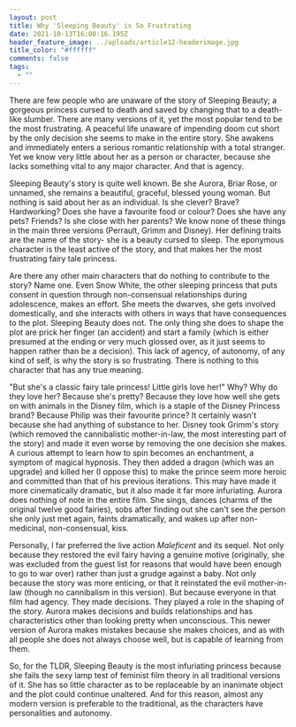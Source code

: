 ```yaml
---
layout: post
title: Why 'Sleeping Beauty' is So Frustrating
date: 2021-10-13T16:00:16.195Z
header_feature_image: ../uploads/article12-headerimage.jpg
title_color: "#ffffff"
comments: false
tags:
  - ""
---
```

There are few people who are unaware of the story of Sleeping Beauty; a gorgeous princess cursed to death and saved by changing that to a death-like slumber. There are many versions of it, yet the most popular tend to be the most frustrating. A peaceful life unaware of impending doom cut short by the only decision she seems to make in the entire story. She awakens and immediately enters a serious romantic relationship with a total stranger. Yet we know very little about her as a person or character, because she lacks something vital to any major character. And that is agency.

Sleeping Beauty's story is quite well known. Be she Aurora, Briar Rose, or unnamed, she remains a beautiful, graceful, blessed young woman. But nothing is said about her as an individual. Is she clever? Brave? Hardworking? Does she have a favourite food or colour? Does she have any pets? Friends? Is she close with her parents? We know none of these things in the main three versions (Perrault, Grimm and Disney). Her defining traits are the name of the story- she is a beauty cursed to sleep. The eponymous character is the least active of the story, and that makes her the most frustrating fairy tale princess.

Are there any other main characters that do nothing to contribute to the story? Name one. Even Snow White, the other sleeping princess that puts consent in question through non-consensual relationships during adolescence, makes an effort. She meets the dwarves, she gets involved domestically, and she interacts with others in ways that have consequences to the plot. Sleeping Beauty does not. The only thing she does to shape the plot are prick her finger (an accident) and start a family (which is either presumed at the ending or very much glossed over, as it just seems to happen rather than be a decision). This lack of agency, of autonomy, of any kind of self, is why the story is so frustrating. There is nothing to this character that has any true meaning.

"But she's a classic fairy tale princess! Little girls love her!" Why? Why do they love her? Because she's pretty? Because they love how well she gets on with animals in the Disney film, which is a staple of the Disney Princess brand? Because Philip was their favourite prince? It certainly wasn't because she had anything of substance to her. Disney took Grimm's story (which removed the cannibalistic mother-in-law, the most interesting part of the story) and made it even worse by removing the one decision she makes. A curious attempt to learn how to spin becomes an enchantment, a symptom of magical hypnosis. They then added a dragon (which was an upgrade) and killed her (I oppose this) to make the prince seem more heroic and committed than that of his previous iterations. This may have made it more cinematically dramatic, but it also made it far more infuriating. Aurora does nothing of note in the entire film. She sings, dances (charms of the original twelve good fairies), sobs after finding out she can't see the person she only just met again, faints dramatically, and wakes up after non-medicinal, non-consensual, kiss.

Personally, I far preferred the live action *Maleficent* and its sequel. Not only because they restored the evil fairy having a genuine motive (originally, she was excluded from the guest list for reasons that would have been enough to go to war over) rather than just a grudge against a baby. Not only because the story was more enticing, or that it reinstated the evil mother-in-law (though no cannibalism in this version). But because everyone in that film had agency. They made decisions. They played a role in the shaping of the story. Aurora makes decisions and builds relationships and has characteristics other than looking pretty when unconscious. This newer version of Aurora makes mistakes because she makes choices, and as with all people she does not always choose well, but is capable of learning from them.

So, for the TLDR, Sleeping Beauty is the most infuriating princess because she fails the sexy lamp test of feminist film theory in all traditional versions of it. She has so little character as to be replaceable by an inanimate object and the plot could continue unaltered. And for this reason, almost any modern version is preferable to the traditional, as the characters have personalities and autonomy.